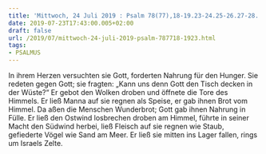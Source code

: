 ```yaml
---
title: 'Mittwoch, 24 Juli 2019 : Psalm 78(77),18-19.23-24.25-26.27-28.'
date: 2019-07-23T17:43:00.005+02:00
draft: false
url: /2019/07/mittwoch-24-juli-2019-psalm-787718-1923.html
tags: 
- PSALMUS
---
```


In ihrem Herzen versuchten sie Gott, forderten Nahrung für den Hunger. Sie redeten gegen Gott; sie fragten: „Kann uns denn Gott den Tisch decken in der Wüste?“ Er gebot den Wolken droben und öffnete die Tore des Himmels. Er ließ Manna auf sie regnen als Speise, er gab ihnen Brot vom Himmel. Da aßen die Menschen Wunderbrot; Gott gab ihnen Nahrung in Fülle. Er ließ den Ostwind losbrechen droben am Himmel, führte in seiner Macht den Südwind herbei, ließ Fleisch auf sie regnen wie Staub, gefiederte Vögel wie Sand am Meer. Er ließ sie mitten ins Lager fallen, rings um Israels Zelte.